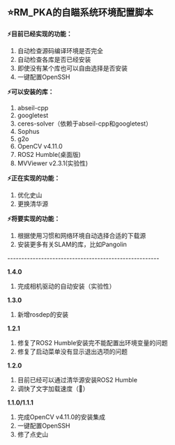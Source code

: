 ## ⭐RM_PKA的自瞄系统环境配置脚本  
**⚡目前已经实现的功能：**  
1. 自动检查源码编译环境是否完全  
2. 自动检查各库是否已经安装  
3. 即使没有某个库也可以自由选择是否安装  
4. 一键配置OpenSSH

**⚡可以安装的库：**  
1. abseil-cpp
2. googletest
3. ceres-solver（依赖于abseil-cpp和googletest）
4. Sophus
5. g2o
6. OpenCV v4.11.0
7. ROS2 Humble(桌面版)
8. MVViewer v2.3.1(实验性)

**⚡正在实现的功能：**  
1. 优化史山
2. 更换清华源

**⚡将要实现的功能：**  
1. 根据使用习惯和网络环境自动选择合适的下载源
2. 安装更多有关SLAM的库，比如Pangolin  

*------------------------------------------------------*

**1.4.0**
1. 完成相机驱动的自动安装（实验性）

**1.3.0**
1. 新增rosdep的安装

**1.2.1**
1. 修复了ROS2 Humble安装完不能配置出环境变量的问题
2. 修复了启动菜单没有显示退出选项的问题

**1.2.0**
1. 目前已经可以通过清华源安装ROS2 Humble
2. 调快了文字加载速度（🐌）

**1.1.0/1.1.1**
1. 完成OpenCV v4.11.0的安装集成
2. 一键配置OpenSSH
3. 修了点史山
